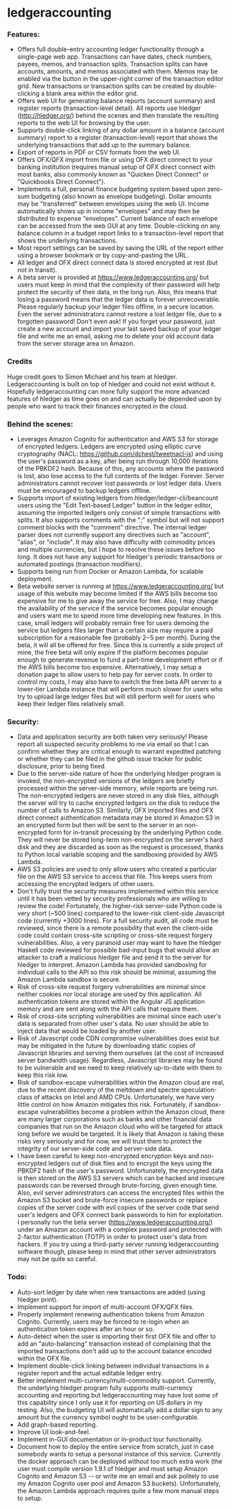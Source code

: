 
# ledgeraccounting

### Features:

- Offers full double-entry accounting ledger functionality through a single-page web app. Transactions can have dates, check numbers, payees, memos, and transaction splits. Transaction splits can have accounts, amounts, and memos associated with them. Memos may be enabled via the button in the upper-right corner of the transaction editor grid. New transactions or transaction splits can be created by double-clicking a blank area within the editor grid.
- Offers web UI for generating balance reports (account summary) and register reports (transaction-level detail).  All reports use hledger (http://hledger.org/) behind the scenes and then translate the resulting reports to the web UI for browsing by the user.
- Supports double-click linking of any dollar amount in a balance (account summary) report to a register (transaction-level) report that shows the underlying transactions that add up to the summary balance.
- Export of reports in PDF or CSV formats from the web UI.
- Offers OFX/QFX import from file or using OFX direct connect to your banking institution (requires manual setup of OFX direct connect with most banks, also commonly known as "Quicken Direct Connect" or "Quickbooks Direct Connect").
- Implements a full, personal finance budgeting system based upon zero-sum budgeting (also known as envelope budgeting). Dollar amounts may be "transferred" between envelopes using the web UI. Income automatically shows up in income "envelopes" and may then be distributed to expense "envelopes". Current balance of each envelope can be accessed from the web GUI at any time. Double-clicking on any balance column in a budget report links to a transaction-level report that shows the underlying transactions.
- Most report settings can be saved by saving the URL of the report either using a browser bookmark or by copy-and-pasting the URL.
- All ledger and OFX direct connect data is stored encrypted at rest (but not in transit).
- A beta server is provided at https://www.ledgeraccounting.org/ but users must keep in mind that the complexity of their password will help protect the security of their data, in the long run. Also, this means that losing a password means that the ledger data is forever unrecoverable. Please regularly backup your ledger files offline, in a secure location. Even the server administrators cannot restore a lost ledger file, due to a forgotten password! Don't even ask! If you forget your password, just create a new account and import your last saved backup of your ledger file and write me an email, asking me to delete your old account data from the server storage area on Amazon.

### Credits

Huge credit goes to Simon Michael and his team at hledger. Ledgeraccounting is built on top of hledger and could not exist without it. Hopefully ledgeraccounting can more fully support the more advanced features of hledger as time goes on and can actually be depended upon by people who want to track their finances encrypted in the cloud.

### Behind the scenes:

- Leverages Amazon Cognito for authentication and AWS S3 for storage of encrypted ledgers. Ledgers are encrypted using elliptic curve cryptography (NACL: https://github.com/dchest/tweetnacl-js) and using the user's password as a key, after being run through 10,000 iterations of the PBKDF2 hash. Because of this, any accounts where the password is lost, also lose access to the full contents of the ledger. Forever. Server administrators cannot recover lost passwords or lost ledger data. Users must be encouraged to backup ledgers offline.
- Supports import of existing ledgers from hledger/ledger-cli/beancount users using the "Edit Text-based Ledger" button in the ledger editor, assuming the imported ledgers only consist of simple transactions with splits. It also supports comments with the ";" symbol but will not support comment blocks with the "comment" directive. The internal ledger parser does not currently support any directives such as "account", "alias", or "include". It may also have difficulty with commodity prices and multiple currencies, but I hope to resolve these issues before too long. It does not have any support for hledger's periodic transactions or automated postings (transaction modifiers).
- Supports being run from Docker or Amazon Lambda, for scalable deployment.
- Beta website server is running at https://www.ledgeraccounting.org/ but usage of this website may become limited if the AWS bills become too expensive for me to give away the service for free. Also, I may change the availability of the service if the service becomes popular enough and users want me to spend more time developing new features. In this case, small ledgers will probably remain free for users demoing the service but ledgers files larger than a certain size may require a paid subscription for a reasonable fee (probably $2-$5 per month). During the beta, it will all be offered for free. Since this is currently a side project of mine, the free beta will only expire if the platform becomes popular enough to generate revenue to fund a part-time development effort or if the AWS bills become too expensive. Alternatively, I may setup a donation page to allow users to help pay for server costs. In order to control my costs, I may also have to switch the free beta API server to a lower-tier Lambda instance that will perform much slower for users who try to upload large ledger files but will still perform well for users who keep their ledger files relatively small.

### Security:

- Data and application security are both taken very seriously! Please report all suspected security problems to me via email so that I can confirm whether they are critical enough to warrant expedited patching or whether they can be filed in the github issue tracker for public disclosure, prior to being fixed.
- Due to the server-side nature of how the underlying hledger program is invoked, the non-encrypted versions of the ledgers are briefly processed within the server-side memory, while reports are being run. The non-encrypted ledgers are never stored in any disk files, although the server will try to cache encrypted ledgers on the disk to reduce the number of calls to Amazon S3. Similarly, OFX imported files and OFX direct connect authentication metadata may be stored in Amazon S3 in an encrypted form but then will be sent to the server in an non-encrypted form for in-transit processing by the underlying Python code. They will never be stored long-term non-encrypted on the server's hard disk and they are discarded as soon as the request is processed, thanks to Python local variable scoping and the sandboxing provided by AWS Lambda.
- AWS S3 policies are used to only allow users who created a particular file on the AWS S3 service to access that file. This keeps users from accessing the encrypted ledgers of other users.
- Don't fully trust the security measures implemented within this service until it has been vetted by security professionals who are willing to review the code! Fortunately, the higher-risk server-side Python code is very short (~500 lines) compared to the lower-risk client-side Javascript code (currently +3000 lines). For a full security audit, all code must be reviewed, since there is a remote possibility that even the client-side code could contain cross-site scripting or cross-site request forgery vulnerabilities. Also, a very paranoid user may want to have the hledger Haskell code reviewed for possible bad-input bugs that would allow an attacker to craft a malicious hledger file and send it to the server for hledger to interpret. Amazon Lambda has provided sandboxing for individual calls to the API so this risk should be minimal, assuming the Amazon Lambda sandbox is secure.
- Risk of cross-site request forgery vulnerabilities are minimal since neither cookies nor local storage are used by this application. All authentication tokens are stored within the Angular JS application memory and are sent along with the API calls that require them.
- Risk of cross-site scripting vulnerabilities are minimal since each user's data is separated from other user's data. No user should be able to inject data that would be loaded by another user.
- Risk of Javascript code CDN compromise vulnerabilities does exist but may be mitigated in the future by downloading static copies of Javascript libraries and serving them ourselves (at the cost of increased server bandwidth usage). Regardless, Javascript libraries may be found to be vulnerable and we need to keep relatively up-to-date with them to keep this risk low.
- Risk of sandbox-escape vulnerabilities within the Amazon cloud are real, due to the recent discovery of the meltdown and spectre speculation-class of attacks on Intel and AMD CPUs. Unfortunately, we have very little control on how Amazon mitigates this risk. Fortunately, if sandbox-escape vulnerabilities become a problem within the Amazon cloud, there are many larger corporations such as banks and other financial data companies that run on the Amazon cloud who will be targeted for attack long before we would be targeted. It is likely that Amazon is taking these risks very seriously and for now, we will trust them to protect the integrity of our server-side code and server-side data.
- I have been careful to keep non-encrypted encryption keys and non-encrypted ledgers out of disk files and to encrypt the keys using the PBKDF2 hash of the user's password. Unfortunately, the encrypted data is then stored on the AWS S3 servers which can be hacked and insecure passwords can be reversed through brute-forcing, given enough time. Also, evil server administrators can access the encrypted files within the Amazon S3 bucket and brute-force insecure passwords or replace copies of the server code with evil copies of the server code that send user's ledgers and OFX connect bank passwords to him for exploitation. I personally run the beta server (https://www.ledgeraccounting.org/) under an Amazon account with a complex password and protected with 2-factor authentication (TOTP) in order to protect user's data from hackers. If you try using a third-party server running ledgeraccounting software though, please keep in mind that other server administrators may not be quite so careful.

### Todo:

- Auto-sort ledger by date when new transactions are added (using hledger print).
- Implement support for import of multi-account OFX/QFX files.
- Properly implement renewing authentication tokens from Amazon Cognito. Currently, users may be forced to re-login when an authentication token expires after an hour or so.
- Auto-detect when the user is importing their first OFX file and offer to add an "auto-balancing" transaction instead of complaining that the imported transactions don't add up to the account balance encoded within the OFX file.
- Implement double-click linking between individual transactions in a register report and the actual editable ledger entry.
- Better implement multi-currency/multi-commodity support. Currently, the underlying hledger program fully supports multi-currency accounting and reporting but ledgeraccounting may have lost some of this capability since I only use it for reporting on US dollars in my testing. Also, the budgeting UI will automatically add a dollar sign to any amount but the currency symbol ought to be user-configurable.
- Add graph-based reporting.
- Improve UI look-and-feel.
- Implement in-GUI documentation or in-product tour functionality.
- Document how to deploy the entire service from scratch, just in case somebody wants to setup a personal instance of this service. Currently the docker approach can be deployed without too much extra work (the user must compile version 1.9.1 of hledger and must setup Amazon Cognito and Amazon S3 -- or write me an email and ask politely to use my Amazon Cognito user pool and Amazon S3 buckets). Unfortunately, the Amazon Lambda approach requires quite a few more manual steps to setup.
